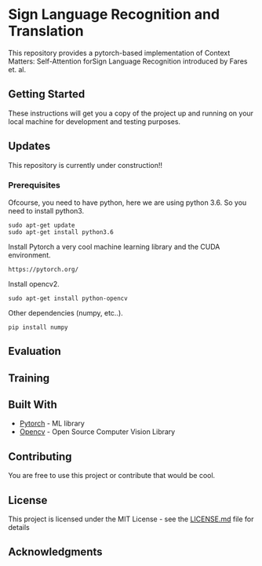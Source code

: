 # Sign Language Recognition and Translation 

This repository provides a pytorch-based implementation of Context Matters: Self-Attention forSign Language Recognition introduced by Fares et. al.

## Getting Started

These instructions will get you a copy of the project up and running on your local machine for development and testing purposes. 

## Updates

This repository is currently under construction!! 

### Prerequisites

Ofcourse, you need to have python, here we are using python 3.6. So you need to install python3.

```
sudo apt-get update
sudo apt-get install python3.6
```

Install Pytorch a very cool machine learning library and the CUDA environment. 

```
https://pytorch.org/
```

Install opencv2.
```
sudo apt-get install python-opencv
```

Other dependencies (numpy, etc..).
```
pip install numpy
```

## Evaluation

## Training

## Built With

* [Pytorch](https://pytorch.org/) - ML library
* [Opencv](https://opencv.org/) - Open Source Computer Vision Library

## Contributing

You are free to use this project or contribute that would be cool.

## License

This project is licensed under the MIT License - see the [LICENSE.md](LICENSE.md) file for details

## Acknowledgments




